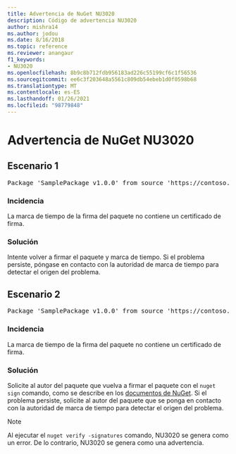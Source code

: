 ```yaml
---
title: Advertencia de NuGet NU3020
description: Código de advertencia NU3020
author: mishra14
ms.author: jodou
ms.date: 8/16/2018
ms.topic: reference
ms.reviewer: anangaur
f1_keywords:
- NU3020
ms.openlocfilehash: 8b9c8b712fdb956183ad226c55199cf6c1f56536
ms.sourcegitcommit: ee6c3f203648a5561c809db54ebeb1d0f0598b68
ms.translationtype: MT
ms.contentlocale: es-ES
ms.lasthandoff: 01/26/2021
ms.locfileid: "98779848"
---
```

# <a name="nuget-warning-nu3020"></a>Advertencia de NuGet NU3020

## <a name="scenario-1"></a>Escenario 1

<pre>Package 'SamplePackage v1.0.0' from source 'https://contoso.com/index.json': The timestamp does not have a signing certificate.</pre>

### <a name="issue"></a>Incidencia

La marca de tiempo de la firma del paquete no contiene un certificado de firma.


### <a name="solution"></a>Solución

Intente volver a firmar el paquete y marca de tiempo. Si el problema persiste, póngase en contacto con la autoridad de marca de tiempo para detectar el origen del problema.



## <a name="scenario-2"></a>Escenario 2

<pre>Package 'SamplePackage v1.0.0' from source 'https://contoso.com/index.json': The primary signature's timestamp does not have a signing certificate.</pre>

### <a name="issue"></a>Incidencia

La marca de tiempo de la firma del paquete no contiene un certificado de firma.


### <a name="solution"></a>Solución

Solicite al autor del paquete que vuelva a firmar el paquete con el `nuget sign` comando, como se describe en los [documentos de NuGet](../../create-packages/sign-a-package.md). Si el problema persiste, solicite al autor del paquete que se ponga en contacto con la autoridad de marca de tiempo para detectar el origen del problema.


> [!Note]
> Al ejecutar el `nuget verify -signatures` comando, NU3020 se genera como un error. De lo contrario, NU3020 se genera como una advertencia.
